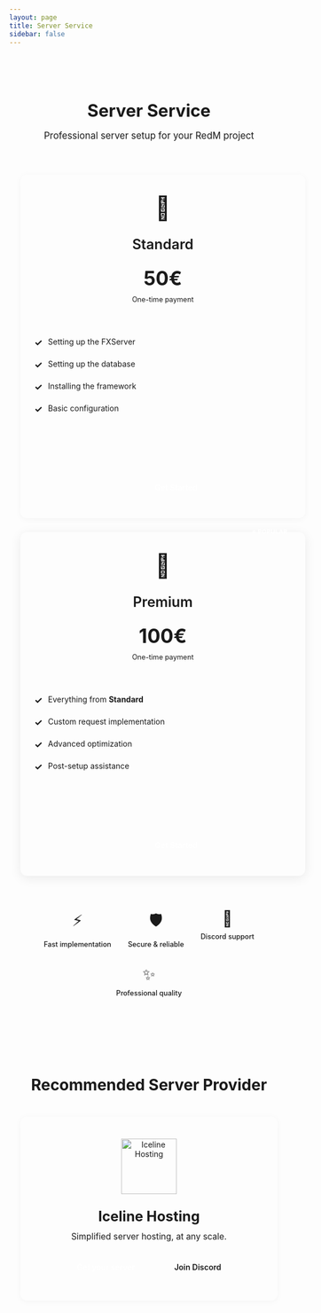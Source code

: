 ```yaml
---
layout: page
title: Server Service 
sidebar: false
---
```


<script setup>
import { ref } from 'vue'
</script>

<style>
.service-wrapper {
    max-width: 1200px;
    margin: 0 auto;
    padding: 40px 20px;
}

.service-header {
    text-align: center;
    margin-bottom: 60px;
}

.service-header h1 {
    font-size: 2.5em;
    font-weight: 700;
    margin-bottom: 15px;
}

.service-header p {
    font-size: 1.2em;
    color: var(--vp-c-text-2);
}

.pricing-grid {
    display: flex;
    justify-content: center;
    gap: 35px;
    margin-bottom: 60px;
    flex-wrap: wrap;
}

.price-card {
    background: var(--vp-c-bg-soft);
    border: 2px solid var(--vp-c-divider);
    border-radius: 12px;
    padding: 35px 25px;
    transition: all 0.3s ease;
    position: relative;
    flex: 0 1 400px;
    max-width: 450px;
    display: flex;
    flex-direction: column;
    min-height: 550px;
    box-shadow: 0 2px 12px rgba(0, 0, 0, 0.04);
}

.price-card:hover {
    transform: translateY(-5px);
    border-color: var(--vp-c-brand-1);
    box-shadow: 0 8px 30px rgba(0, 0, 0, 0.12);
}

.price-card.featured {
    border-color: var(--vp-c-brand-1);
    border-width: 3px;
    box-shadow: 0 4px 20px rgba(0, 0, 0, 0.08);
}

.price-badge {
    position: absolute;
    top: -12px;
    right: 20px;
    background: var(--vp-c-brand-1);
    color: white;
    padding: 4px 12px;
    border-radius: 12px;
    font-size: 0.75em;
    font-weight: 700;
    letter-spacing: 0.5px;
}

.price-icon {
    font-size: 3em;
    margin-bottom: 25px;
    text-align: center;
}

.price-name {
    font-size: 1.8em;
    font-weight: 600;
    text-align: center;
    margin-bottom: 25px;
}

.price-amount {
    font-size: 2.5em;
    font-weight: 700;
    color: var(--vp-c-brand-1);
    text-align: center;
    margin-bottom: 5px;
}

.price-period {
    text-align: center;
    color: var(--vp-c-text-2);
    font-size: 0.9em;
    margin-top: 5px;
    margin-bottom: 25px;
}

.price-features {
    list-style: none;
    padding: 0;
    margin: 25px 0;
    flex-grow: 1;
}

.price-features li {
    padding: 10px 0;
    color: var(--vp-c-text-2);
    display: flex;
    align-items: flex-start;
}

.price-features li::before {
    content: '✓';
    color: var(--vp-c-brand-1);
    font-weight: 700;
    margin-right: 10px;
    font-size: 1.2em;
    flex-shrink: 0;
}

.price-btn {
    width: 100%;
    padding: 12px 24px;
    background: var(--vp-c-brand-1);
    color: white;
    border: none;
    border-radius: 8px;
    font-size: 1em;
    font-weight: 600;
    cursor: pointer;
    transition: all 0.2s ease;
    text-decoration: none;
    display: block;
    text-align: center;
    margin-top: 20px;
}

.price-btn:hover {
    background: var(--vp-c-brand-2);
    transform: scale(1.02);
}

.section-divider {
    max-width: 100%;
    height: 1px;
    background: var(--vp-c-divider);
    margin: 80px auto;
}

.trust-badges {
    display: flex;
    justify-content: center;
    gap: 40px;
    flex-wrap: wrap;
    margin: 50px 0 80px;
    padding: 0 20px;
}

.trust-item {
    display: flex;
    flex-direction: column;
    align-items: center;
    gap: 8px;
    transition: transform 0.2s ease;
}

.trust-item:hover {
    transform: translateY(-3px);
}

.trust-icon {
    font-size: 2em;
    transition: transform 0.2s ease;
}

.trust-item:hover .trust-icon {
    transform: scale(1.1);
}

.trust-text {
    font-size: 0.9em;
    color: var(--vp-c-text-2);
    font-weight: 500;
}

.provider-wrapper {
    margin-top: 20px;
    text-align: center;
}

.provider-wrapper h2 {
    font-size: 2em;
    font-weight: 700;
    margin-bottom: 40px;
}

.provider-box {
    max-width: 700px;
    margin: 0 auto;
    background: var(--vp-c-bg-soft);
    border: 2px solid var(--vp-c-divider);
    border-radius: 12px;
    padding: 40px 30px;
    transition: all 0.3s ease;
    box-shadow: 0 2px 12px rgba(0, 0, 0, 0.04);
}

.provider-box:hover {
    border-color: var(--vp-c-brand-1);
    box-shadow: 0 8px 30px rgba(0, 0, 0, 0.12);
    transform: translateY(-3px);
}

.provider-logo-img {
    width: auto;
    height: 100px;
    margin: 0 auto 25px;
    display: block;
}

.provider-name {
    font-size: 1.8em;
    font-weight: 700;
    margin-bottom: 12px;
}

.provider-desc {
    font-size: 1.1em;
    color: var(--vp-c-text-2);
    margin-bottom: 25px;
}

.provider-actions {
    display: flex;
    justify-content: center;
    gap: 15px;
    flex-wrap: wrap;
}

.provider-btn {
    padding: 12px 28px;
    border-radius: 8px;
    font-weight: 600;
    text-decoration: none;
    transition: all 0.2s ease;
    display: inline-flex;
    align-items: center;
    gap: 8px;
}

.provider-btn.primary {
    background: var(--vp-c-brand-1);
    color: white;
}

.provider-btn.primary:hover {
    background: var(--vp-c-brand-2);
}

.provider-btn.secondary {
    background: var(--vp-c-bg-alt);
    color: var(--vp-c-text-1);
    border: 2px solid var(--vp-c-divider);
}

.provider-btn.secondary:hover {
    border-color: var(--vp-c-brand-1);
    transform: translateY(-2px);
}

/* ========================================
   Responsive Breakpoints
   Based on BREAKPOINTS constants
   ======================================== */

/* Small Mobile - max 640px (BREAKPOINTS.SMALL_DEVICES_MIN) */
@media (max-width: 640px) {
    .service-header h1 {
        font-size: 1.8em;
        line-height: 1.2;
    }
    
    .service-header p {
        font-size: 1em;
    }
    
    .pricing-grid {
        gap: 20px;
    }
    
    .price-card {
        padding: 25px 20px;
        min-height: auto;
    }
    
    .price-icon {
        font-size: 2.5em;
        margin-bottom: 20px;
    }
    
    .price-name {
        font-size: 1.5em;
        margin-bottom: 20px;
    }
    
    .price-amount {
        font-size: 2em;
    }
    
    .price-badge {
        font-size: 0.65em;
        right: 15px;
    }
    
    .trust-badges {
        gap: 20px;
        grid-template-columns: repeat(2, 1fr);
        display: grid;
    }
    
    .trust-icon {
        font-size: 1.6em;
    }
    
    .trust-text {
        font-size: 0.8em;
    }
    
    .provider-box {
        padding: 25px 15px;
    }
    
    .provider-logo-img {
        height: 80px;
    }
    
    .provider-name {
        font-size: 1.5em;
    }
    
    .provider-desc {
        font-size: 1em;
    }
    
    .provider-actions {
        flex-direction: column;
        width: 100%;
    }
    
    .provider-btn {
        width: 100%;
        justify-content: center;
    }
}

/* Tablet - 768px to 1023px (BREAKPOINTS.TABLET_MIN to TABLET_MAX) */
@media (min-width: 768px) and (max-width: 1023px) {
    .service-header h1 {
        font-size: 2.2em;
    }
    
    .pricing-grid {
        gap: 25px;
    }
    
    .price-card {
        flex: 0 1 350px;
        max-width: 380px;
    }
    
    .trust-badges {
        gap: 30px;
    }
    
    .provider-box {
        max-width: 650px;
    }
}

/* Mobile & Tablet - max 1023px */
@media (max-width: 1023px) {
    .pricing-grid {
        flex-direction: column;
        align-items: center;
    }
    
    .price-card {
        width: 100%;
        max-width: 500px;
    }
    
    .section-divider {
        margin: 60px auto;
    }
}

/* Large Desktop - min 1200px (BREAKPOINTS.LARGE_DESKTOP_MIN) */
@media (min-width: 1200px) {
    .service-wrapper {
        max-width: 1280px;
    }
    
    .pricing-grid {
        gap: 40px;
    }
    
    .price-card {
        flex: 0 1 420px;
        max-width: 480px;
    }
    
    .provider-box {
        max-width: 800px;
        padding: 50px 40px;
    }
}
</style>

<div class="service-wrapper">
<div class="service-header">
<h1>Server Service</h1>
<p>Professional server setup for your RedM project</p>
</div>

<div class="pricing-grid">
<div class="price-card">
<div class="price-icon">🎯</div>
<div class="price-name">Standard</div>
<div class="price-amount">50€</div>
<div class="price-period">One-time payment</div>
<ul class="price-features">
<li>Setting up the FXServer</li>
<li>Setting up the database</li>
<li>Installing the framework</li>
<li>Basic configuration</li>
</ul>
<a href="https://iceline-hosting.com/spooni" target="_blank" rel="noopener noreferrer" class="price-btn">Get Started</a>
</div>
<div class="price-card featured">
<div class="price-badge">⭐ POPULAR</div>
<div class="price-icon">💎</div>
<div class="price-name">Premium</div>
<div class="price-amount">100€</div>
<div class="price-period">One-time payment</div>
<ul class="price-features">
<li>Everything from&nbsp;<strong>Standard</strong></li>
<li>Custom request implementation</li>
<li>Advanced optimization</li>
<li>Post-setup assistance</li>
</ul>
<a href="https://iceline-hosting.com/spooni" target="_blank" rel="noopener noreferrer" class="price-btn">Get Started</a>
</div>
</div>

<div class="trust-badges">
<div class="trust-item">
<div class="trust-icon">⚡</div>
<div class="trust-text">Fast implementation</div>
</div>
<div class="trust-item">
<div class="trust-icon">🛡️</div>
<div class="trust-text">Secure & reliable</div>
</div>
<div class="trust-item">
<div class="trust-icon">💬</div>
<div class="trust-text">Discord support</div>
</div>
<div class="trust-item">
<div class="trust-icon">✨</div>
<div class="trust-text">Professional quality</div>
</div>
</div>

<div class="section-divider"></div>

<div class="provider-wrapper">
<h2>Recommended Server Provider</h2>
<div class="provider-box">
<img src="/iceline.webp" alt="Iceline Hosting" class="provider-logo-img">
<div class="provider-name">Iceline Hosting</div>
<div class="provider-desc">Simplified server hosting, at any scale.</div>
<div class="provider-actions">
<a href="https://iceline-hosting.com/" target="_blank" rel="noopener noreferrer" class="provider-btn primary">Get your server</a>
<a href="https://discord.gg/knVH9SYB4g" target="_blank" rel="noopener noreferrer" class="provider-btn secondary">Join Discord</a>
</div>
</div>
</div>
</div>
